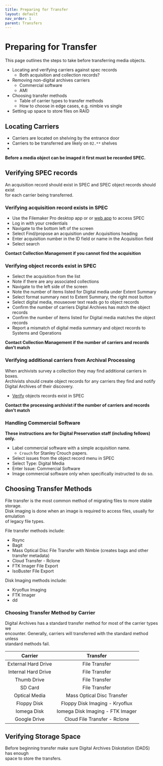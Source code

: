 ```yaml
---
title: Preparing for Transfer
layout: default
nav_order: 1
parent: Transfers
---
```

# Preparing for Transfer <!-- (digarch issue 79) -->
This page outlines the steps to take before transferring media objects.
* Locating and verifying carriers against spec records
    * Both acquisition and collection records?
* Removing non-digital archives carriers
    * Commercial software
    * AMI
* Choosing transfer methods
    * Table of carrier types to transfer methods
    * How to choose in edge cases, e.g. nimbie vs single
* Setting up space to store files on RAID

## Locating Carriers
* Carriers are located on shelving by the entrance door
* Carriers to be transferred are likely on `02.**` shelves
* 
**Before a media object can be imaged it first must be recorded SPEC.**

## Verifying SPEC records
An acquisition record should exist in SPEC and SPEC object records should exist   
for each carrier being transferred.  

### Verifying acquisition record exists in SPEC
* Use the Filemaker Pro desktop app or or [web app](https://fm.nypl.org/fmi/webd/CollectionInfo) to access SPEC
* Log in with your credentials  
* Navigate to the bottom left of the screen  
* Select Find/propose an acquisition under Acquisitions heading  
* Enter acquisition number in the ID field or name in the Acquisition field  
* Select search  

**Contact Collection Management if you cannot find the acquisition**

### Verifying object records exist in SPEC
* Select the acquisition from the list  
* Note if there are any associated collections  
* Navigate to the left side of the screen  
* Note the number of items listed for Digital media under Extent Summary   
* Select format summary next to Extent Summary, the right most button
* Select digital media, mouseover text reads go to object records  
* Confirm the number of carriers Digital Archives has match the object records  
* Confirm the number of items listed for Digital media matches the object records  
* Report a mismatch of digital media summary and object records to Systems and Operations  

**Contact Collection Management if the number of carriers and records don't match**

### Verifying additional carriers from Archival Processing
When archivists survey a collection they may find additional carriers in boxes.  
Archivists should create object records for any carriers they find and notify  
Digital Archives of their discovery.  
* [Verify](#verifying-object-records-exist-in-spec) objects records exist in SPEC  

**Contact the processing archivist if the number of carriers and records don't match**  

### Handling Commercial Software  
**These instructions are for Digital Preservation staff (including fellows) only.**
* Label commercial software with a simple acquisition name.
    * `Crouch` for Stanley Crouch papers.
* Select issues from the object record menu in SPEC
* Select Type: Digital Media
* Enter Issue: Commercial Software
* Image commercial software only when specifically instructed to do so.  

## Choosing Transfer Methods
File transfer is the most common method of migrating files to more stable storage.  
Disk imaging is done when an image is required to access files, usually for emulation  
of legacy file types.  

File transfer methods include:
* Rsync
* Bagit
* Mass Optical Disc File Transfer with Nimbie (creates bags and other transfer metadata)  
* Cloud Transfer - Rclone
* FTK Imager File Export
* IsoBuster File Export

Disk Imaging methods include:
* Kryoflux Imaging
* FTK Imager
* dd

### Choosing Transfer Method by Carrier

Digital Archives has a standard transfer method for most of the carrier types we  
encounter. Generally, carriers will transferred with the standard method unless  
standard methods fail.  


|       Carrier       |             Transfer             |
|:-------------------:|:--------------------------------:|
| External Hard Drive |           File Transfer          |
| Internal Hard Drive |           File Transfer          |
|     Thumb Drive     |           File Transfer          |
|       SD Card       |           File Transfer          |
|    Optical Media    |    Mass Optical Disc Transfer    |
|     Floppy Disk     |  Floppy Disk Imaging - Kryoflux  |
|     Iomega Disk     | Iomega Disk Imaging - FTK Imager |
|     Google Drive    |   Cloud File Transfer - Rclone   |

## Verifying Storage Space
Before beginning transfer make sure Digital Archives Diskstation (DADS) has enough  
space to store the transfers.  
